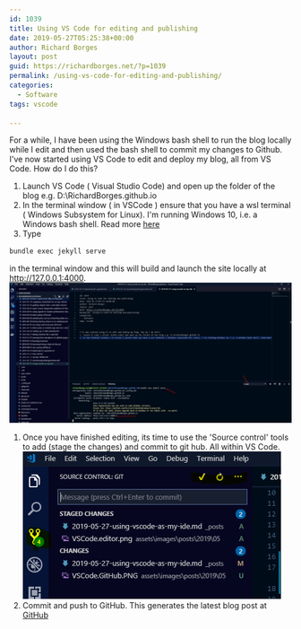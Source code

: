 ```yaml
---
id: 1039
title: Using VS Code for editing and publishing
date: 2019-05-27T05:25:38+00:00
author: Richard Borges
layout: post
guid: https://richardborges.net/?p=1039
permalink: /using-vs-code-for-editing-and-publishing/
categories:
  - Software    
tags: vscode

---
```


For a while, I have been using the Windows bash shell to run the blog locally while I edit and then used the bash shell to commit my changes to Github. I've now started using VS Code to edit and deploy my blog, all from VS Code. How do I do this?
1. Launch VS Code ( Visual Studio Code) and open up the folder of the blog e.g. D:\RichardBorges.github.io
1. In the terminal window ( in VSCode ) ensure that you have a wsl terminal ( Windows Subsystem for Linux). I'm running Windows 10, i.e. a Windows bash shell. Read more 
[here](https://code.visualstudio.com/docs/editor/integrated-terminal)
1. Type 
```bash
bundle exec jekyll serve
```
in the terminal window and this will build and launch the site locally at http://127.0.0.1:4000.
![screenshot](/assets/images/posts/2019/05/vscodeeditor.png)
1. Once you have finished editing, its time to use the 'Source control' tools to add (stage the changes) and commit to git hub. All within VS Code. 
![Add to GitHub](/assets/images/posts/2019/05/vscodegithub.png)
1. Commit and push to GitHub. This generates the latest blog post at [GitHub](https://richardborges.github.io)  